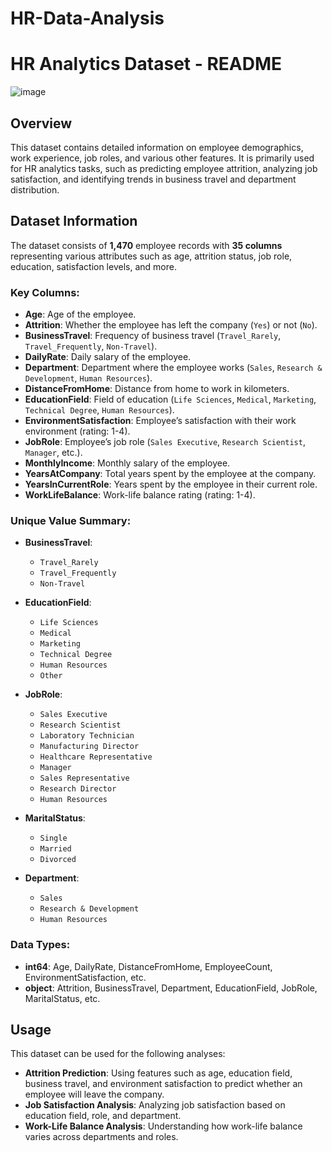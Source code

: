 # HR-Data-Analysis

# HR Analytics Dataset - README
![image](https://github.com/user-attachments/assets/65e3ff1e-2eb0-49fd-b9de-d38bab0ac5fc)


## Overview
This dataset contains detailed information on employee demographics, work experience, job roles, and various other features. It is primarily used for HR analytics tasks, such as predicting employee attrition, analyzing job satisfaction, and identifying trends in business travel and department distribution.

## Dataset Information
The dataset consists of **1,470** employee records with **35 columns** representing various attributes such as age, attrition status, job role, education, satisfaction levels, and more.

### Key Columns:
- **Age**: Age of the employee.
- **Attrition**: Whether the employee has left the company (`Yes`) or not (`No`).
- **BusinessTravel**: Frequency of business travel (`Travel_Rarely`, `Travel_Frequently`, `Non-Travel`).
- **DailyRate**: Daily salary of the employee.
- **Department**: Department where the employee works (`Sales`, `Research & Development`, `Human Resources`).
- **DistanceFromHome**: Distance from home to work in kilometers.
- **EducationField**: Field of education (`Life Sciences`, `Medical`, `Marketing`, `Technical Degree`, `Human Resources`).
- **EnvironmentSatisfaction**: Employee’s satisfaction with their work environment (rating: 1-4).
- **JobRole**: Employee’s job role (`Sales Executive`, `Research Scientist`, `Manager`, etc.).
- **MonthlyIncome**: Monthly salary of the employee.
- **YearsAtCompany**: Total years spent by the employee at the company.
- **YearsInCurrentRole**: Years spent by the employee in their current role.
- **WorkLifeBalance**: Work-life balance rating (rating: 1-4).

### Unique Value Summary:
- **BusinessTravel**: 
  - `Travel_Rarely`
  - `Travel_Frequently`
  - `Non-Travel`
  
- **EducationField**:
  - `Life Sciences`
  - `Medical`
  - `Marketing`
  - `Technical Degree`
  - `Human Resources`
  - `Other`
  
- **JobRole**:
  - `Sales Executive`
  - `Research Scientist`
  - `Laboratory Technician`
  - `Manufacturing Director`
  - `Healthcare Representative`
  - `Manager`
  - `Sales Representative`
  - `Research Director`
  - `Human Resources`
  
- **MaritalStatus**:
  - `Single`
  - `Married`
  - `Divorced`

- **Department**:
  - `Sales`
  - `Research & Development`
  - `Human Resources`

### Data Types:
- **int64**: Age, DailyRate, DistanceFromHome, EmployeeCount, EnvironmentSatisfaction, etc.
- **object**: Attrition, BusinessTravel, Department, EducationField, JobRole, MaritalStatus, etc.

## Usage
This dataset can be used for the following analyses:
- **Attrition Prediction**: Using features such as age, education field, business travel, and environment satisfaction to predict whether an employee will leave the company.
- **Job Satisfaction Analysis**: Analyzing job satisfaction based on education field, role, and department.
- **Work-Life Balance Analysis**: Understanding how work-life balance varies across departments and roles.


